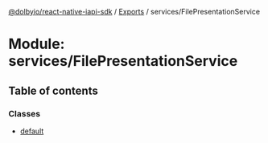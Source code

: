 [@dolbyio/react-native-iapi-sdk](../README.md) / [Exports](../modules.md) / services/FilePresentationService

# Module: services/FilePresentationService

## Table of contents

### Classes

- [default](../classes/services_FilePresentationService.default.md)
